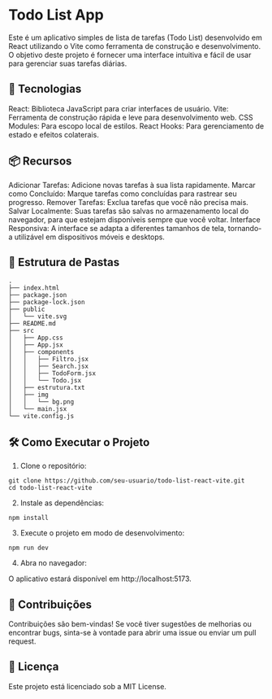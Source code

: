 # Todo List App
Este é um aplicativo simples de lista de tarefas (Todo List) desenvolvido em React utilizando o Vite como ferramenta de construção e desenvolvimento. O objetivo deste projeto é fornecer uma interface intuitiva e fácil de usar para gerenciar suas tarefas diárias.

## 🚀 Tecnologias
React: Biblioteca JavaScript para criar interfaces de usuário.
Vite: Ferramenta de construção rápida e leve para desenvolvimento web.
CSS Modules: Para escopo local de estilos.
React Hooks: Para gerenciamento de estado e efeitos colaterais.
## 📦 Recursos
Adicionar Tarefas: Adicione novas tarefas à sua lista rapidamente.
Marcar como Concluído: Marque tarefas como concluídas para rastrear seu progresso.
Remover Tarefas: Exclua tarefas que você não precisa mais.
Salvar Localmente: Suas tarefas são salvas no armazenamento local do navegador, para que estejam disponíveis sempre que você voltar.
Interface Responsiva: A interface se adapta a diferentes tamanhos de tela, tornando-a utilizável em dispositivos móveis e desktops.
## 📂 Estrutura de Pastas
```
.
├── index.html
├── package.json
├── package-lock.json
├── public
│   └── vite.svg
├── README.md
├── src
│   ├── App.css
│   ├── App.jsx
│   ├── components
│   │   ├── Filtro.jsx
│   │   ├── Search.jsx
│   │   ├── TodoForm.jsx
│   │   └── Todo.jsx
│   ├── estrutura.txt
│   ├── img
│   │   └── bg.png
│   └── main.jsx
└── vite.config.js
```
## 🛠️ Como Executar o Projeto
1. Clone o repositório:
```
git clone https://github.com/seu-usuario/todo-list-react-vite.git
cd todo-list-react-vite
```
2. Instale as dependências:

```
npm install
```

3. Execute o projeto em modo de desenvolvimento:

```
npm run dev
```

4. Abra no navegador:

O aplicativo estará disponível em http://localhost:5173.

## 🌟 Contribuições
Contribuições são bem-vindas! Se você tiver sugestões de melhorias ou encontrar bugs, sinta-se à vontade para abrir uma issue ou enviar um pull request.

## 📄 Licença
Este projeto está licenciado sob a MIT License.